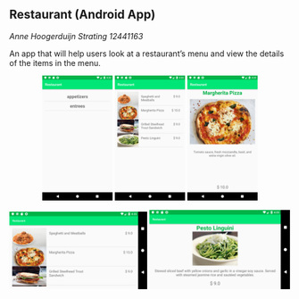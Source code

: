 ## Restaurant (Android App)


*Anne Hoogerduijn Strating*
*12441163*

An app that will help users look at a restaurant’s menu and view the details of the items in the menu.

<p align="center">
  <img src="https://github.com/AnneHS/Restaurant/blob/master/app/doc/categories.png" height="5%" width="25%"/> <img
  src="https://github.com/AnneHS/Restaurant/blob/master/app/doc/menuItems.png" height="5%" width="25%"/> <img
  src="https://github.com/AnneHS/Restaurant/blob/master/app/doc/item.png" height="5%" width="25%"/> 
  
  <img src="https://github.com/AnneHS/Restaurant/blob/master/app/doc/landscapeItems.png" height="20%" width="49%"/> <img 
  src="https://github.com/AnneHS/Restaurant/blob/master/app/doc/landscapeItem.png" height="5%" width="50%"/>
</p>
